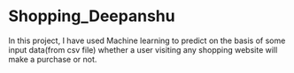 # Shopping_Deepanshu
In this project, I have used Machine learning to predict on the basis of some input data(from csv file) whether a user visiting any shopping website will make a purchase or not.
